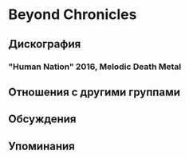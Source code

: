 # Beyond Chronicles



## Дискография

### "Human Nation" 2016, Melodic Death Metal




## Отношения с другими группами


## Обсуждения


## Упоминания

